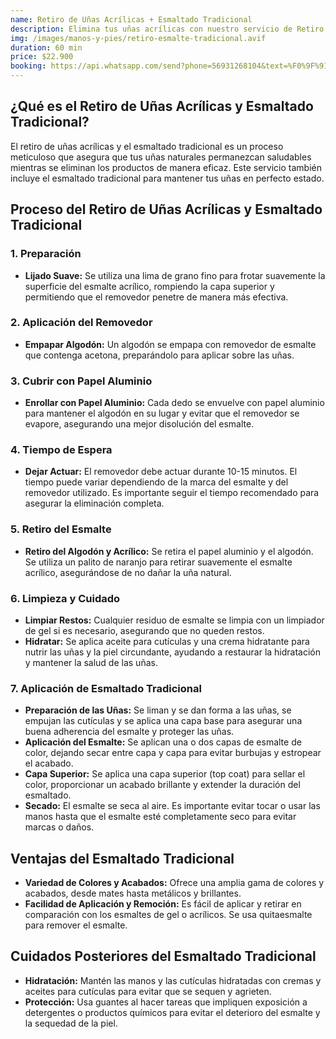 ```yaml
---
name: Retiro de Uñas Acrílicas + Esmaltado Tradicional
description: Elimina tus uñas acrílicas con nuestro servicio de Retiro de Uñas Acrílicas y completa el proceso con un esmaltado tradicional. Disfruta de un acabado limpio y profesional que deja tus uñas saludables y con un color clásico.
img: /images/manos-y-pies/retiro-esmalte-tradicional.avif
duration: 60 min
price: $22.900
booking: https://api.whatsapp.com/send?phone=56931268104&text=%F0%9F%91%8B%F0%9F%8F%BB%20%C2%A1Hola!%20Quisiera%20agendar%20una%20hora%20para%20el%20retiro%20de%20u%C3%B1as%20acr%C3%ADlicas%20%2B%20esmaltado%20tradicional.
---
```


## ¿Qué es el Retiro de Uñas Acrílicas y Esmaltado Tradicional?

El retiro de uñas acrílicas y el esmaltado tradicional es un proceso meticuloso que asegura que tus uñas naturales permanezcan saludables mientras se eliminan los productos de manera eficaz. Este servicio también incluye el esmaltado tradicional para mantener tus uñas en perfecto estado.

## Proceso del Retiro de Uñas Acrílicas y Esmaltado Tradicional

### 1. Preparación

- **Lijado Suave:** Se utiliza una lima de grano fino para frotar suavemente la superficie del esmalte acrílico, rompiendo la capa superior y permitiendo que el removedor penetre de manera más efectiva.

### 2. Aplicación del Removedor

- **Empapar Algodón:** Un algodón se empapa con removedor de esmalte que contenga acetona, preparándolo para aplicar sobre las uñas.

### 3. Cubrir con Papel Aluminio

- **Enrollar con Papel Aluminio:** Cada dedo se envuelve con papel aluminio para mantener el algodón en su lugar y evitar que el removedor se evapore, asegurando una mejor disolución del esmalte.

### 4. Tiempo de Espera

- **Dejar Actuar:** El removedor debe actuar durante 10-15 minutos. El tiempo puede variar dependiendo de la marca del esmalte y del removedor utilizado. Es importante seguir el tiempo recomendado para asegurar la eliminación completa.

### 5. Retiro del Esmalte

- **Retiro del Algodón y Acrílico:** Se retira el papel aluminio y el algodón. Se utiliza un palito de naranjo para retirar suavemente el esmalte acrílico, asegurándose de no dañar la uña natural.

### 6. Limpieza y Cuidado

- **Limpiar Restos:** Cualquier residuo de esmalte se limpia con un limpiador de gel si es necesario, asegurando que no queden restos.
- **Hidratar:** Se aplica aceite para cutículas y una crema hidratante para nutrir las uñas y la piel circundante, ayudando a restaurar la hidratación y mantener la salud de las uñas.

### 7. Aplicación de Esmaltado Tradicional

- **Preparación de las Uñas:** Se liman y se dan forma a las uñas, se empujan las cutículas y se aplica una capa base para asegurar una buena adherencia del esmalte y proteger las uñas.
- **Aplicación del Esmalte:** Se aplican una o dos capas de esmalte de color, dejando secar entre capa y capa para evitar burbujas y estropear el acabado.
- **Capa Superior:** Se aplica una capa superior (top coat) para sellar el color, proporcionar un acabado brillante y extender la duración del esmaltado.
- **Secado:** El esmalte se seca al aire. Es importante evitar tocar o usar las manos hasta que el esmalte esté completamente seco para evitar marcas o daños.

## Ventajas del Esmaltado Tradicional

- **Variedad de Colores y Acabados:** Ofrece una amplia gama de colores y acabados, desde mates hasta metálicos y brillantes.
- **Facilidad de Aplicación y Remoción:** Es fácil de aplicar y retirar en comparación con los esmaltes de gel o acrílicos. Se usa quitaesmalte para remover el esmalte.

## Cuidados Posteriores del Esmaltado Tradicional

- **Hidratación:** Mantén las manos y las cutículas hidratadas con cremas y aceites para cutículas para evitar que se sequen y agrieten.
- **Protección:** Usa guantes al hacer tareas que impliquen exposición a detergentes o productos químicos para evitar el deterioro del esmalte y la sequedad de la piel.
